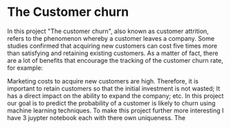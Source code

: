 # The Customer churn
In this project "The customer churn", also known as customer attrition, refers to the phenomenon whereby a customer leaves a company. Some studies confirmed that acquiring new customers can cost five times more than satisfying and retaining existing customers. As a matter of fact, there are a lot of benefits that encourage the tracking of the customer churn rate, for example:

Marketing costs to acquire new customers are high. Therefore, it is important to retain customers so that the initial investment is not wasted;
It has a direct impact on the ability to expand the company;
etc.
In this project our goal is to predict the probability of a customer is likely to churn using machine learning techniques.
To make this project further more interesting I have 3 juypter notebook each with there own uniqueness. The 
